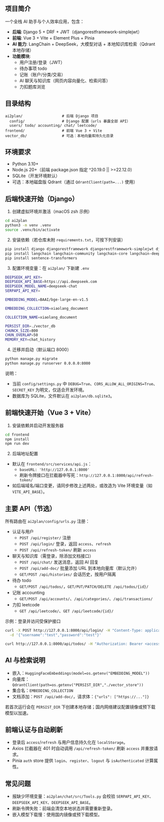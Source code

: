 ## 项目简介

一个全栈 AI 助手与个人效率应用，包含：

- **后端**: Django 5 + DRF + JWT（djangorestframework-simplejwt）
- **前端**: Vue 3 + Vite + Element Plus + Pinia
- **AI 能力**: LangChain + DeepSeek，大模型对话 + 本地知识库检索（Qdrant 本地存储）
- **功能模块**:
  - 用户注册/登录（JWT）
  - 待办事项 todo
  - 记账（账户/分类/交易）
  - AI 聊天与知识库（网页内容向量化、检索问答）
  - 力扣题库浏览


## 目录结构

```
ai2plan/                  # 后端 Django 项目
  config/                 # Django 配置（urls 暴露全部 API）
  users/ todo/ accounting/ chat/ leetcode/
frontend/                 # 前端 Vue 3 + Vite
vector_db/                # 可选：本地向量库持久化目录
```


## 环境要求

- Python 3.10+
- Node.js 20+（前端 package.json 指定 ^20.19.0 || >=22.12.0）
- SQLite（开发环境默认）
- 可选：本地磁盘版 Qdrant（通过 `QdrantClient(path=...)` 使用）


## 后端快速开始（Django）

1) 创建虚拟环境并激活（macOS zsh 示例）

```bash
cd ai2plan
python3 -m venv .venv
source .venv/bin/activate
```

2) 安装依赖（若仓库未附 `requirements.txt`，可按下列安装）

```bash
pip install django djangorestframework djangorestframework-simplejwt django-cors-headers python-dotenv pydantic
pip install langchain langchain-community langchain-core langchain-deepseek langchain-qdrant langchain-huggingface qdrant-client
pip install sentence-transformers
```

3) 配置环境变量：在 `ai2plan/` 下新建 `.env`

```bash
DEEPSEEK_API_KEY=
DEEPSEEK_API_BASE=https://api.deepseek.com
DEEPSEEK_MODEL_NAME=deepseek-chat
SERPAPI_API_KEY=

EMBEDDING_MODEL=BAAI/bge-large-en-v1.5

EMBEDDING_COLLECTION=xiaolang_document

COLLECTION_NAME=xiaolang_document

PERSIST_DIR=./vector_db
CHUNCK_SIZE=800
CHUN_OVERLAP=50
MEMORY_KEY=chat_history
```

4) 迁移并启动（默认端口 8000）

```bash
python manage.py migrate
python manage.py runserver 0.0.0.0:8000
```

说明：

- 当前 `config/settings.py` 中 `DEBUG=True`、`CORS_ALLOW_ALL_ORIGINS=True`、`SECRET_KEY` 为明文，仅适合开发环境。
- 数据库为 SQLite，文件默认在 `ai2plan/db.sqlite3`。


## 前端快速开始（Vue 3 + Vite）

1) 安装依赖并启动开发服务器

```bash
cd frontend
npm install
npm run dev
```

2) 后端地址配置

- 默认在 `frontend/src/services/api.js`：
  - `baseURL: 'http://127.0.0.1:8000'`
  - 刷新令牌接口在拦截器中写死：`http://127.0.0.1:8000/api/refresh-token/`
- 如后端域名/端口变更，请同步修改上述两处，或改造为 Vite 环境变量（如 `VITE_API_BASE`）。


## 主要 API（节选）

所有路由在 `ai2plan/config/urls.py` 注册：

- 认证与用户
  - `POST /api/register/` 注册
  - `POST /api/login/` 登录，返回 `access`、`refresh`
  - `POST /api/refresh-token/` 刷新 `access`
- 聊天与知识库（需登录，除添加文档接口）
  - `POST /api/chat/` 发送消息，返回 AI 回复
  - `POST /api/add-doc/` 批量添加 URL 到本地向量库（默认允许）
  - `GET/POST /api/histories/` 会话历史，按用户隔离
- 待办 todo
  - `GET/POST /api/todos/`，`GET/PUT/PATCH/DELETE /api/todos/{id}/`
- 记账 accounting
  - `GET/POST /api/accounts/`、`/api/categories/`、`/api/transactions/`
- 力扣 leetcode
  - `GET /api/leetcode/`、`GET /api/leetcode/{id}/`

示例：登录并访问受保护接口

```bash
curl -X POST http://127.0.0.1:8000/api/login/ -H "Content-Type: application/json" \
  -d '{"username":"test","password":"test"}'

curl http://127.0.0.1:8000/api/todos/ -H "Authorization: Bearer <access>"
```


## AI 与检索说明

- 嵌入：`HuggingFaceEmbeddings(model=os.getenv("EMBEDDING_MODEL"))`
- 向量库：`QdrantClient(path=os.getenv("PERSIST_DIR","./vector_store"))`
- 集合名：`EMBEDDING_COLLECTION`
- 文档添加：`POST /api/add-doc/`，请求体：`{"urls": ["https://..."]}`

若首次运行会在 `PERSIST_DIR` 下创建本地存储；国内网络建议配置镜像或预下载模型以加速。


## 前端认证与自动刷新

- 登录后 `access`/`refresh` 与用户信息持久化在 `localStorage`。
- Axios 拦截器在 401 时自动调用 `/api/refresh-token/` 刷新 `access` 并重放请求。
- Pinia `auth` store 提供 `login`、`register`、`logout` 与 `isAuthenticated` 计算属性。



## 常见问题

- 报缺少环境变量：`ai2plan/chat/src/Tools.py` 会校验 `SERPAPI_API_KEY`、`DEEPSEEK_API_KEY`、`DEEPSEEK_API_BASE`。
- 刷新令牌失败：前端会清空本地状态并需要重新登录。
- 嵌入模型下载慢：使用国内镜像或预下载模型。




